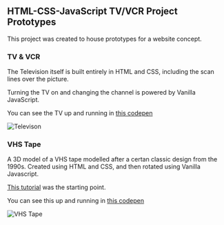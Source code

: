 ## HTML-CSS-JavaScript TV/VCR Project Prototypes 

This project was created to house prototypes for a website concept.   

### TV & VCR
The Television itself is built entirely in HTML and CSS, including the scan lines over the picture. 

Turning the TV on and changing the channel is powered by Vanilla JavaScript.  

You can see the TV up and running in [this codepen](https://codepen.io/matthewcsimpson/pen/jOjNYyM)

![Televison](https://assets.codepen.io/8841541/internal/screenshots/pens/jOjNYyM.custom.jpg?version=1721547473)

### VHS Tape 

A 3D model of a VHS tape modelled after a certan classic design from the 1990s.  Created using HTML and CSS, and then rotated using Vanilla Javascript.

[This tutorial](https://3dtransforms.desandro.com/box) was the starting point. 

You can see this up and running in [this codepen](https://codepen.io/matthewcsimpson/pen/QWXyOgv/19481e76064dd02473321534c95edbff)

![VHS Tape](https://assets.codepen.io/8841541/internal/screenshots/pens/QWXyOgv.custom.jpg?version=1721547088)
